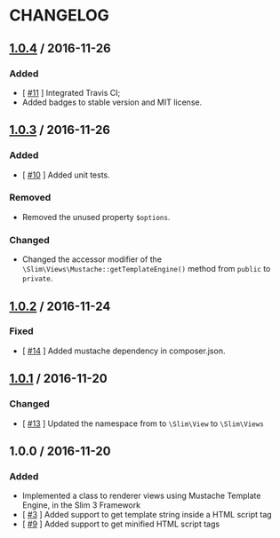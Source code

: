 # CHANGELOG

## [1.0.4] / 2016-11-26

### Added

* [ [#11](https://github.com/andrewslince/slim3-mustache-view/issues/11) ] Integrated Travis CI;
* Added badges to stable version and MIT license.

## [1.0.3] / 2016-11-26

### Added

* [ [#10](https://github.com/andrewslince/slim3-mustache-view/issues/10) ] Added unit tests.

### Removed

* Removed the unused property `$options`.

### Changed

* Changed the accessor modifier of the `\Slim\Views\Mustache::getTemplateEngine()` method from `public` to `private`.

## [1.0.2] / 2016-11-24

### Fixed

* [ [#14](https://github.com/andrewslince/slim3-mustache-view/issues/14) ] Added mustache dependency in composer.json.

## [1.0.1] / 2016-11-20

### Changed

* [ [#13](https://github.com/andrewslince/slim3-mustache-view/issues/13) ] Updated the namespace from to `\Slim\View` to `\Slim\Views`

## 1.0.0 / 2016-11-20

### Added

* Implemented a class to renderer views using Mustache Template Engine, in the Slim 3 Framework
* [ [#3](https://github.com/andrewslince/slim3-mustache-view/issues/3) ] Added support to get template string inside a HTML script tag
* [ [#9](https://github.com/andrewslince/slim3-mustache-view/issues/9) ] Added support to get minified HTML script tags

[1.0.1]: https://github.com/andrewslince/slim3-mustache-view/compare/1.0.0...1.0.1
[1.0.2]: https://github.com/andrewslince/slim3-mustache-view/compare/1.0.1...1.0.2
[1.0.3]: https://github.com/andrewslince/slim3-mustache-view/compare/1.0.2...1.0.3
[1.0.4]: https://github.com/andrewslince/slim3-mustache-view/compare/1.0.3...1.0.4
